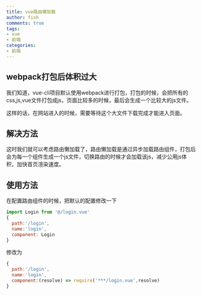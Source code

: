 ```yaml
---
title: vue路由懒加载
author: fish
comments: true
tags: 
- vue
- 前端
categories: 
- 前端
---
```


## webpack打包后体积过大

我们知道，vue-cli项目默认使用webpack进行打包，打包的时候，会把所有的css,js,vue文件打包成js，页面比较多的时候，最后会生成一个比较大的js文件。

这样的话，在网站进入的时候，需要等待这个大文件下载完成才能进入页面。

## 解决方法

这时我们就可以考虑路由懒加载了，路由懒加载是通过异步加载路由组件，打包后会为每一个组件生成一个js文件，切换路由的时候才会加载该js，减少公用js体积，加快首页渲染速度。

## 使用方法

在配置路由组件的时候，把默认的配置修改一下

```js
import Login from '@/login.vue'
{
  path:'/login',
  name:'login',
  component: Login
}
```
修改为
```js
{
  path:'/login',
  name:'login',
  component:(resolve) => require('***/login.vue',resolve)
}
```

